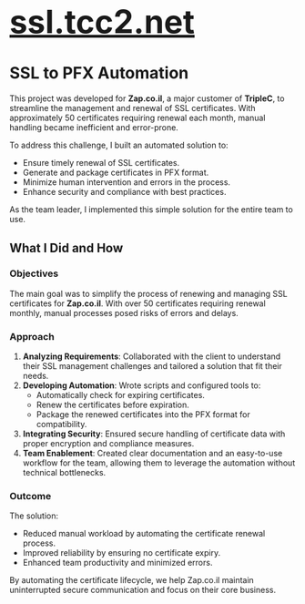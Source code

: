 <h1><a href="https://ssl.tcc2.net" target="_blank" rel="noopener noreferrer" style="font-size: 2em;">ssl.tcc2.net</a></h1>

# SSL to PFX Automation

This project was developed for **Zap.co.il**, a major customer of **TripleC**, to streamline the management and renewal of SSL certificates. With approximately 50 certificates requiring renewal each month, manual handling became inefficient and error-prone. 

To address this challenge, I built an automated solution to:

- Ensure timely renewal of SSL certificates.
- Generate and package certificates in PFX format.
- Minimize human intervention and errors in the process.
- Enhance security and compliance with best practices.

As the team leader, I implemented this simple solution for the entire team to use.

## What I Did and How

### Objectives
The main goal was to simplify the process of renewing and managing SSL certificates for **Zap.co.il**. With over 50 certificates requiring renewal monthly, manual processes posed risks of errors and delays.

### Approach
1. **Analyzing Requirements**: Collaborated with the client to understand their SSL management challenges and tailored a solution that fit their needs.
2. **Developing Automation**: Wrote scripts and configured tools to:
   - Automatically check for expiring certificates.
   - Renew the certificates before expiration.
   - Package the renewed certificates into the PFX format for compatibility.
3. **Integrating Security**: Ensured secure handling of certificate data with proper encryption and compliance measures.
4. **Team Enablement**: Created clear documentation and an easy-to-use workflow for the team, allowing them to leverage the automation without technical bottlenecks.

### Outcome
The solution:
- Reduced manual workload by automating the certificate renewal process.
- Improved reliability by ensuring no certificate expiry.
- Enhanced team productivity and minimized errors.

By automating the certificate lifecycle, we help Zap.co.il maintain uninterrupted secure communication and focus on their core business.
